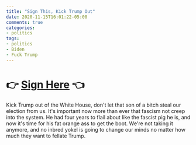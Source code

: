 ```yaml
---
title: "Sign This, Kick Trump Out"
date: 2020-11-15T16:01:22-05:00
comments: true
categories:
- politics
tags:
- politics
- Biden
- Fuck Trump
---
```



# 👉 [Sign Here](https://petitions.whitehouse.gov/petition/take-charge-transitioning-trump-administration-biden-administration) 👈 #

Kick Trump out of the White House, don't let that son of a bitch steal our election from us. It's important now more than ever that fascism not creep into the system. He had four years to flail about like the fascist pig he is, and now it's time for his fat orange ass to get the boot. We're not taking it anymore, and no inbred yokel is going to change our minds no matter how much they want to fellate Trump.
